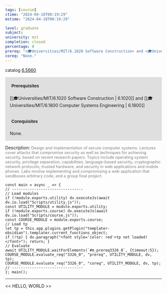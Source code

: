 ```yaml
---
tags: [course]
ctime: "2024-04-18T00:19:29"
mstime: "2024-04-18T00:19:29"

level: graduate
subject: 
university: mit
completion: closed
percentage: 0
prereq: "<🎓Universities/MIT/6.1020 Software Construction> and <🎓Universities/MIT/6.1800 Computer Systems Engineering>"
coreq: "None."
---
```


catalog [6.5660](http://student.mit.edu/catalog/m6a.html#6.5660)

<span style="display: block; padding: 15px; background-color: rgb(100, 100, 100, 0.2);"><font id="m_prereq3326_0" style="display: block; font-family: Arial, sans-serif; font-weight: bold; padding: 5px">Prerequisites</font><br><span id="prereq3326_0">[[🎓Universities/MIT/6.1020 Software Construction | 6.1020]] and [[🎓Universities/MIT/6.1800 Computer Systems Engineering | 6.1800]]</span></span>
<span style="display: block; padding: 15px; background-color: rgb(100, 100, 100, 0.2);"><font id="m_coreq3326_0" style="display: block; font-family: Arial, sans-serif; font-weight: bold; padding: 5px">Corequisites</font><br><span id="coreq3326_0">None.</span></span>

<font style="">Description:</font>
<font style="color: grey; font-size: 0.8rem;">Design and implementation of secure computer systems. Lectures cover attacks that compromise security as well as techniques for achieving security, based on recent research papers. Topics include operating system security, privilege separation, capabilities, language-based security, cryptographic network protocols, trusted hardware, and security in web applications and mobile phones. Labs involve implementing and compromising a web application that sandboxes arbitrary code, and a group final project.</font>

```dataviewjs
const main = async _ => {
// --------------------------------
// Load modules
if (!module.exports.utility) dv.executeJs(await dv.io.load("Scripts/utility.js"));
const UTILITY_MODULE = module.exports.utility;
if (!module.exports.course) dv.executeJs(await dv.io.load("Scripts/course.js"));
const COURSE_MODULE = module.exports.course;
// Load tp
let tp = this.app.plugins.getPlugin("templater-obsidian").templater.current_functions_object;
if (!tp) { dv.paragraph("<font style='color: red'>tp not loaded!</font>"); return; }
// Evaluate
await UTILITY_MODULE.waitForElements(`#m_prereq3326_0`, {timeout:5});
COURSE_MODULE.evaluate_req("3326_0", "prereq", UTILITY_MODULE, dv, tp);
COURSE_MODULE.evaluate_req("3326_0", "coreq", UTILITY_MODULE, dv, tp);
// --------------------------------
}; main();
```

---

<< HELLO, WORLD >>
